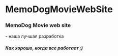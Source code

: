# MemoDogMovieWebSite
<h3>MemoDog Movie web site</h3> - наша лучшая разработка
<h5>Как хорошо, когда все работает ;)</h5>
